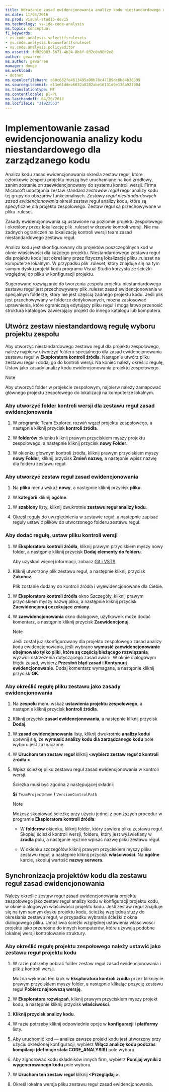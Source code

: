 ```yaml
---
title: Wdrażanie zasad ewidencjonowania analizy kodu niestandardowego dla kodu zarządzanego w programie Visual Studio
ms.date: 11/04/2016
ms.prod: visual-studio-dev15
ms.technology: vs-ide-code-analysis
ms.topic: conceptual
f1_keywords:
- vs.code.analysis.selecttfsrulesets
- vs.code.analysis.browsefortfsruleset
- vs.code.analysis.policyeditor
ms.assetid: fd029003-5671-4b24-8b6f-032e0a98b2e8
author: gewarren
ms.author: gewarren
manager: douge
ms.workload:
- dotnet
ms.openlocfilehash: c60c682fe4613495a90b78c47189dc6b84b38399
ms.sourcegitcommit: e13e61ddea6032a8282abe16131d9e136a927984
ms.translationtype: MT
ms.contentlocale: pl-PL
ms.lasthandoff: 04/26/2018
ms.locfileid: "31923553"
---
```

# <a name="implement-custom-code-analysis-check-in-policies-for-managed-code"></a>Implementowanie zasad ewidencjonowania analizy kodu niestandardowego dla zarządzanego kodu

Analiza kodu zasad ewidencjonowania określa zestaw reguł, które członkowie zespołu projektu muszą być uruchamiane na kod źródłowy, zanim zostanie on zaewidencjonowany do systemu kontroli wersji. Firma Microsoft udostępnia zestaw standard *zestawów reguł* reguł analizy kodu tej grupy do obszarów funkcjonalnych. *Zestawy reguł niestandardowych zasad ewidencjonowania* określ zestaw reguł analizy kodu, które są specyficzne dla projektu zespołowego. Zestaw reguł są przechowywane w pliku .ruleset.

Zasady ewidencjonowania są ustawione na poziomie projektu zespołowego i określony przez lokalizację plik .ruleset w drzewie kontroli wersji. Nie ma żadnych ograniczeń na lokalizację kontroli wersji team zasad niestandardowego zestawu reguł.

Analiza kodu jest skonfigurowany dla projektów poszczególnych kod w oknie właściwości dla każdego projektu. Niestandardowego zestawu reguł dla projektu kodu jest określany przez fizyczną lokalizację pliku .ruleset na komputerze lokalnym. W przypadku plik .ruleset, który znajduje się na tym samym dysku projekt kodu programu Visual Studio korzysta ze ścieżki względnej do pliku w konfiguracji projektu.

Sugerowane rozwiązanie do tworzenia zespołu projektu niestandardowego zestawu reguł jest przechowywany plik .ruleset zasad ewidencjonowania w specjalnym folderze, który nie jest częścią żadnego projektu kodu. Jeśli plik jest przechowywany w folderze dedykowanych, można zastosować uprawnienia, które ograniczają edytujący pliku reguł i mogą łatwo przenosić struktura katalogów zawierający projekt do innego katalogu lub komputera.

## <a name="create-the-team-project-custom-check-in-rule-set"></a>Utwórz zestaw niestandardową regułę wyboru projektu zespołu

Aby utworzyć niestandardowego zestawu reguł dla projektu zespołowego, należy najpierw utworzyć folderu specjalnego dla zasad ewidencjonowania zestawu reguł w **Eksploratora kontroli źródła**. Następnie utwórz pliku zestawu reguł i dodaj go do kontroli wersji. Na koniec należy określić regułę, Ustaw jako zasady analizy kodu ewidencjonowania projektu zespołowego.

> [!NOTE]
> Aby utworzyć folder w projekcie zespołowym, najpierw należy zamapować głównego projektu zespołowego do lokalizacji na komputerze lokalnym.

### <a name="to-create-the-version-control-folder-for-the-check-in-policy-rule-set"></a>Aby utworzyć folder kontroli wersji dla zestawu reguł zasad ewidencjonowania

1. W programie Team Explorer, rozwiń węzeł projektu zespołowego, a następnie kliknij przycisk **kontroli źródła**.

2. W **folderów** okienku kliknij prawym przyciskiem myszy projektu zespołowego, a następnie kliknij przycisk **nowy Folder**.

3. W okienku głównym kontroli źródła, kliknij prawym przyciskiem myszy **nowy Folder**, kliknij przycisk **Zmień nazwę**, a następnie wpisz nazwę dla folderu zestawu reguł.

### <a name="to-create-the-check-in-policy-rule-set"></a>Aby utworzyć zestaw reguł zasad ewidencjonowania

1. Na **pliku** menu wskaż **nowy**, a następnie kliknij przycisk **pliku**.

2. W **kategorii** kliknij **ogólne**.

3. W **szablony** listy, kliknij dwukrotnie **zestawu reguł analizy kodu**.

4. [Określ reguły](../code-quality/how-to-create-a-custom-rule-set.md) do uwzględnienia w zestawie reguł, a następnie zapisać reguły ustawić plików do utworzonego folderu zestawu reguł.

### <a name="to-add-the-rule-set-file-to-version-control"></a>Aby dodać regułę, ustaw pliku kontroli wersji

1. W **Eksploratora kontroli źródła**, kliknij prawym przyciskiem myszy nowy folder, a następnie kliknij przycisk **Dodaj elementy do folderu**.

     Aby uzyskać więcej informacji, zobacz [Git i VSTS](/vsts/git/overview).

2. Kliknij utworzony plik zestawu reguł, a następnie kliknij przycisk **Zakończ**.

     Plik zostanie dodany do kontroli źródła i wyewidencjonowane dla Ciebie.

3. W **Eksploratora kontroli źródła** okno Szczegóły, kliknij prawym przyciskiem myszy nazwę pliku, a następnie kliknij przycisk **Zaewidencjonuj oczekujące zmiany**.

4. W **zaewidencjonowania** okno dialogowe, użytkownik może dodać komentarz, a następnie kliknij przycisk **Zaewidencjonuj**.

    > [!NOTE]
    > Jeśli został już skonfigurowany dla projektu zespołowego zasad analizy kodu ewidencjonowania, jeśli wybrano **wymusić zaewidencjonowanie obejmowało tylko pliki, które są częścią bieżącego rozwiązania**, wyzwoli ostrzeżenia dotyczącego zasad awarii. W oknie dialogowym błędu zasad, wybierz **Przesłoń błąd zasad i Kontynuuj ewidencjonowanie**. Dodaj komentarz wymagane, a następnie kliknij przycisk **OK**.

### <a name="to-specify-the-rule-set-file-as-the-check-in-policy"></a>Aby określić regułę pliku zestawu jako zasady ewidencjonowania

1. Na **zespołu** menu wskaż **ustawienia projektu zespołowego**, a następnie kliknij przycisk **kontroli źródła**.

2. Kliknij przycisk **zasad ewidencjonowania**, a następnie kliknij przycisk **Dodaj**.

3. W **zasad ewidencjonowania** listy, kliknij dwukrotnie **analizy kodu**i upewnij się, że **wymusić analizy kodu dla zarządzanego kodu** pole wyboru jest zaznaczone.

4. W **Uruchom ten zestaw reguł** kliknij  **\<wybierz zestaw reguł z kontroli źródła >**.

5. Wpisz ścieżkę pliku zestawu reguł zasad ewidencjonowania w kontroli wersji.

     Ścieżka musi być zgodna z następującej składni:

     **$/** `TeamProjectName` **/** `VersionControlPath`

    > [!NOTE]
    > Możesz skopiować ścieżkę przy użyciu jednej z poniższych procedur w programie **Eksploratora kontroli źródła**:

    - W **folderów** okienku, kliknij folder, który zawiera pliku zestawu reguł. Skopiuj ścieżki kontroli wersji, folderu, który jest wyświetlany w **źródła** polu, a następnie ręcznie wpisać nazwę pliku zestawu reguł.

    - W okienku szczegółów kliknij prawym przyciskiem myszy pliku zestawu reguł, a następnie kliknij przycisk **właściwości**. Na **ogólne** karcie, skopiuj wartość **nazwy serwera**.

## <a name="synchronize-code-projects-to-the-check-in-policy-rule-set"></a>Synchronizacja projektów kodu dla zestawu reguł zasad ewidencjonowania

Należy określić zestaw reguł zasad ewidencjonowania projektu zespołowego jako zestaw reguł analizy kodu w konfiguracji projektu kodu, w oknie dialogowym właściwości projektu kodu. Jeśli zestaw reguł znajduje się na tym samym dysku projektu kodu, ścieżką względną służy do określania zestawu reguł, w przypadku wybrania ścieżki z okna dialogowego pliku. Umożliwia ścieżki względnej ustawienia właściwości projektu jako przenośne do innych komputerów, które używają podobne lokalnej wersji kontrolowanie struktury.

### <a name="to-specify-a-team-project-rule-set-as-the-rule-set-of-a-code-project"></a>Aby określić regułę projektu zespołowego należy ustawić jako zestawu reguł projektu kodu

1. W razie potrzeby pobrać folder zestaw reguł zasad ewidencjonowania i plik z kontroli wersji.

   Można wykonać ten krok w **Eksploratora kontroli źródła** przez kliknięcie prawym przyciskiem myszy folder, a następnie klikając pozycję zestawu reguł **Pobierz najnowszą wersję**.

2. W **Eksploratora rozwiązań**, kliknij prawym przyciskiem myszy projekt kodu, a następnie kliknij przycisk **właściwości**.

3. **Kliknij przycisk analizy kodu**.

4. W razie potrzeby kliknij odpowiednie opcje w **konfiguracji** i **platformy** listy.

5. Aby uruchomić kod — analiza zawsze projekt kodu jest utworzony przy użyciu określonej konfiguracji, wybierz **Włącz analizę kodu podczas kompilacji (definiuje stała CODE_ANALYSIS)** pole wyboru.

6. Aby zignorować kodu składników innych firm, wybierz **Pomijaj wyniki z wygenerowanego kodu** pole wyboru.

7. W **Uruchom ten zestaw reguł** kliknij  **\<Przeglądaj >**.

8. Określ lokalna wersja pliku zestawu reguł zasad ewidencjonowania.